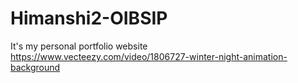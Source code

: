 # Himanshi2-OIBSIP
It's my personal portfolio website
https://www.vecteezy.com/video/1806727-winter-night-animation-background
